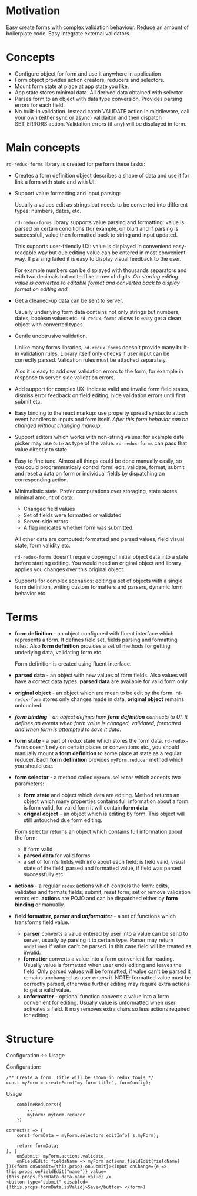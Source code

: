 # Motivation

Easy create forms with complex validation behaviour.
Reduce an amount of boilerplate code.
Easy integrate external validators.

# Concepts

* Configure object for form and use it anywhere in application
* Form object provides action creators, reducers and selectors.
* Mount form state at place at app state you like.
* App state stores minimal data. All derived data obtained with selector.
* Parses form to an object with data type conversion.
  Provides parsing errors for each field.
* No built-in validation. 
  Instead catch VALIDATE action in middleware, call your own (either sync or async) validaiton 
  and then dispatch SET_ERRORS action.
  Validation errors (if any) will be displayed in form.

# Main concepts

`rd-redux-forms` library is created for perform these tasks:

* Creates a form definition object describes a shape of data and use it for 
  link a form with state and with UI.

* Support value formatting and input parsing:
  
  Usually a values edit as strings but needs to be converted into different types:
  numbers, dates, etc. 

  `rd-redux-forms` library supports value parsing and formatting:
  value is parsed on certain conditions (for example, on blur) and if parsing is successfull,
  value then formatted back to string and input updated.

  This supports user-friendly UX: value is displayed in conveniend easy-readable way but
  due editing value can be entered in most convenient way. If parsing failed it is easy to display visual feedback to the user.

  For example numbers can be displayed with thousands separators and with two decimals 
  but edited like a row of digits. _On starting editing value is converted to editable format and converted back to display format on editing end._

* Get a cleaned-up data can be sent to server.

  Usually underlying form data contains not only strings but numbers, dates, boolean values etc.
  `rd-redux-forms` allows to easy get a clean object with converted types.

* Gentle unobtrusive validation.

  Unlike many forms libraries, `rd-redux-forms` doesn't provide many built-in validation rules.
  Library itself only checks if user input can be correctly parsed. 
  Validation rules must be attached separately.

  Also it is easy to add own validation errors to the form, for example in response to 
  server-side validation errors.

* Add support for complex UX: indicate valid and invalid form field states, 
  dismiss error feedback on field editing, hide validation errors until first submit etc.

* Easy binding to the react markup: use property spread syntax to attach event handlers to inputs and form itself.
  _After this form behavior can be changed without changing markup._

* Support editors which works with non-string values: for example date picker may 
   use `Date` as type of the value. `rd-redux-forms` can pass that value directly to state.

* Easy to fine tune. Almost all things could be done manually easily, so you could 
  programmaticaly control form: edit, validate, format, submit and reset a data on form or individual fields by dispatching an corresponding action.

* Minimalistic state. Prefer computations over storaging, state stores minimal amount of data:
   * Changed field values
   * Set of fields were formatted or validated
   * Server-side errors
   * A flag indicates whether form was submitted.

   All other data are computed: formatted and parsed values, field visual state, form validity etc.

   `rd-redux-forms` doesn't require copying of initial object data into a state before starting editing.
   You would need an original object and library applies you changes over this original object.

* Supports for complex scenarios: editing a set of objects with a single form definition, 
  writing custom formatters and parsers, dynamic form behavior etc.

# Terms

* **form definition** - an object configured with fluent interface which represents a form.
  It defines field set, fields parsing and formatting rules. 
  Also **form definition** provides a set of methods for getting underlying data, validating form etc.

  Form definition is created using fluent interface.

* **parsed data** - an object with new values of form fields.
  Also values will have a correct data types.
  **parsed data** are available for valid form only.

* **original object** - an object which are mean to be edit by the form.
  `rd-redux-form` stores only changes made in data, **original object** remains untouched.

* _**form binding** - an object defines how **form definition** connects to UI._
  _It defines an events when form value is changed, validated, formatted and when form is attempted to save it data._

* **form state** - a part of redux state which stores the form data. 
  `rd-redux-forms` doesn't rely on certain places or conventions etc., 
  you should manually mount a **form definition** to some place at state as a regular reducer.
  Each **form definition** provides `myForm.reducer` method which you should use.

* **form selector** - a method called `myForm.selector` which accepts two parameters:
  * **form state** and object which data are editing. 
    Method returns an object which many properties contains full information about a form:
    is form valid, for valid form it will contain **form data** 
  * **orignal object** - an object which is editing by form. This object will still untouched due form editing.

  Form selector returns an object which contains full information about the form:
  * if form valid
  * **parsed data** for valid forms
  * a set of form's fields with info about each field: is field valid, visual state of the field, parsed and formatted value, if field was parsed successfully etc.

* **actions** - a regular `redux` actions which controls the form: 
  edits, validates and formats fields; submit, reset form; set or remove validation errors etc.
  **actions** are POJO and can be dispatched either by **form binding** or manually.

* **field formatter, parser and _unformatter_** - a set of functions which transforms 
  field value.
  * **parser** converts a value entered by user into a value can be send to server,
    usually by parsing it to certain type. 
    Parser may return `undefined` if value can't be parsed. 
    In this case field will be treated as invalid.
  * **formatter** converts a value into a form convenient for reading. 
    Usually value is formatted when user ends editing and leaves the field.
    Only parsed values will be formatted, if value can't be parsed it remains unchanged as user enters it.
    NOTE: formatted value must be correctly parsed, otherwise further editing may require extra actions to get a valid value.
  * **unformatter** - optional function converts a value into a form convenient for editing.
    Usually value is unformatted when user activates a field.
    It may removes extra chars so less actions required for editing.
     

# Structure

Configuration <-> Usage

Configuration:

```
/** Create a form. Title will be shown in redux tools */
const myForm = createForm("my form title", formConfig);
```

Usage

```
    combineReducers({
        ...
        myForm: myForm.reducer
    })
```



```
connect(s => {
    const formData = myForm.selectors.editInfo( s.myForm);

    return formData;
}, {
    onSubmit: myForm.actions.validate,
    onFieldEdit: fieldaName => myForm.actions.fieldEdit(fieldName)
})(<form onSubmit={this.props.onSubmit}><input onChange={e => this.props.onFieldEdit("name")} value={this.props.formData.data.name.value} />
<button type="submit" disabled={!this.props.formData.isValid}>Save</button> </form>)
```



